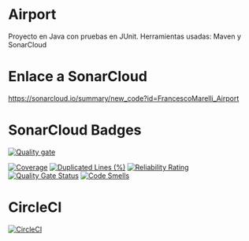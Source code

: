 # Airport
Proyecto en Java con pruebas en JUnit.
Herramientas usadas: Maven y SonarCloud

# Enlace a SonarCloud
https://sonarcloud.io/summary/new_code?id=FrancescoMarelli_Airport

# SonarCloud Badges

[![Quality gate](https://sonarcloud.io/api/project_badges/quality_gate?project=FrancescoMarelli_Airport)](https://sonarcloud.io/summary/new_code?id=FrancescoMarelli_Airport)




[![Coverage](https://sonarcloud.io/api/project_badges/measure?project=FrancescoMarelli_Airport&metric=coverage)](https://sonarcloud.io/summary/new_code?id=FrancescoMarelli_Airport)
[![Duplicated Lines (%)](https://sonarcloud.io/api/project_badges/measure?project=FrancescoMarelli_Airport&metric=duplicated_lines_density)](https://sonarcloud.io/summary/new_code?id=FrancescoMarelli_Airport)
[![Reliability Rating](https://sonarcloud.io/api/project_badges/measure?project=FrancescoMarelli_Airport&metric=reliability_rating)](https://sonarcloud.io/summary/new_code?id=FrancescoMarelli_Airport)
[![Quality Gate Status](https://sonarcloud.io/api/project_badges/measure?project=FrancescoMarelli_Airport&metric=alert_status)](https://sonarcloud.io/summary/new_code?id=FrancescoMarelli_Airport)
[![Code Smells](https://sonarcloud.io/api/project_badges/measure?project=FrancescoMarelli_Airport&metric=code_smells)](https://sonarcloud.io/summary/new_code?id=FrancescoMarelli_Airport)

# CircleCI
[![CircleCI](https://dl.circleci.com/status-badge/img/gh/FrancescoMarelli/Airport/tree/circleci-project-setup.svg?style=svg)](https://dl.circleci.com/status-badge/redirect/gh/FrancescoMarelli/Airport/tree/circleci-project-setup)

